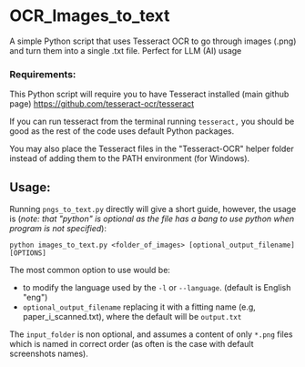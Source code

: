 # OCR_Images_to_text
A simple Python script that uses Tesseract OCR to go through images (.png) and turn them into a single .txt file. Perfect for LLM (AI) usage

### Requirements:
This Python script will require you to have Tesseract installed
(main github page)
https://github.com/tesseract-ocr/tesseract

If you can run tesseract from the terminal running `tesseract,` you should be good as the rest of the code uses default Python packages. 

You may also place the Tesseract files in the "Tesseract-OCR" helper folder instead of adding them to the PATH environment (for Windows).

## Usage:

Running `pngs_to_text.py` directly will give a short guide, however, the usage is (*note: that "python" is optional as the file has a bang to use python when program is not specified*):
```
python images_to_text.py <folder_of_images> [optional_output_filename] [OPTIONS]
```
The most common option to use would be:

* to modify the language used by the `-l` or `--language`. (default is English "eng")
* `optional_output_filename` replacing it with a fitting name (e.g, paper_i_scanned.txt), where the default will be `output.txt`

The `input_folder` is non optional, and assumes a content of only `*.png` files which is named in correct order (as often is the case with default screenshots names).

